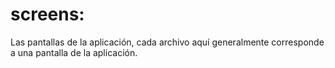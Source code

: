# screens: 
Las pantallas de la aplicación, cada archivo aquí generalmente corresponde a una pantalla de la aplicación.